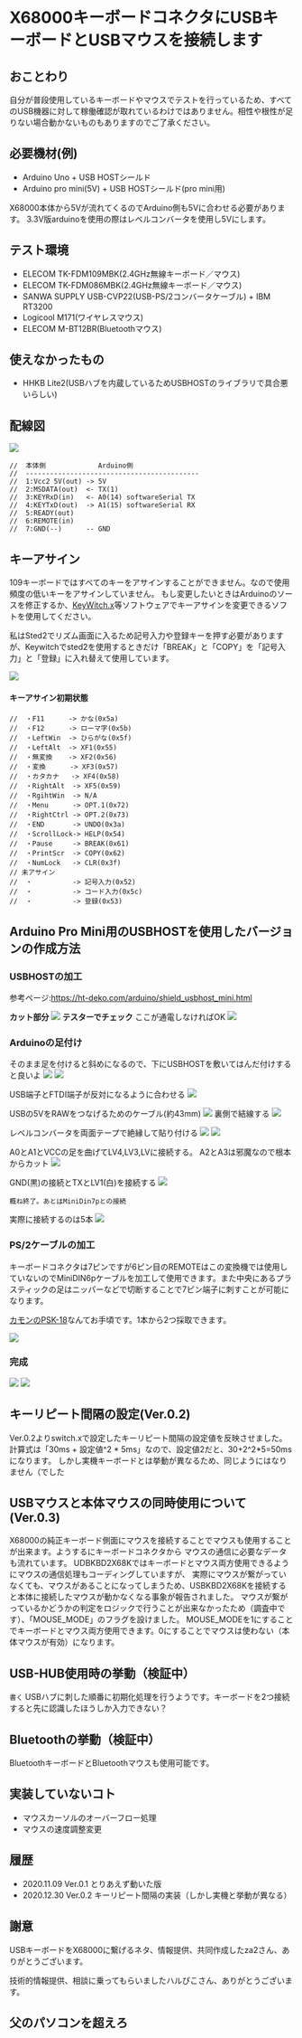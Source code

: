 # X68000キーボードコネクタにUSBキーボードとUSBマウスを接続します

## おことわり
自分が普段使用しているキーボードやマウスでテストを行っているため、すべてのUSB機器に対して稼働確認が取れているわけではありません。相性や根性が足りない場合動かないものもありますのでご了承ください。

## 必要機材(例)
* Arduino Uno + USB HOSTシールド
* Arduino pro mini(5V) + USB HOSTシールド(pro mini用)

X68000本体から5Vが流れてくるのでArduino側も5Vに合わせる必要があります。
3.3V版arduinoを使用の際はレベルコンバータを使用し5Vにします。

## テスト環境
* ELECOM TK-FDM109MBK(2.4GHz無線キーボード／マウス)
* ELECOM TK-FDM086MBK(2.4GHz無線キーボード／マウス)
* SANWA SUPPLY USB-CVP22(USB-PS/2コンバータケーブル) +
IBM RT3200
* Logicool M171(ワイヤレスマウス)
* ELECOM M-BT12BR(Bluetoothマウス)

## 使えなかったもの
* HHKB Lite2(USBハブを内蔵しているためUSBHOSTのライブラリで具合悪いらしい)

## 配線図
![](images/keyboard_connector.png)
```
//  本体側             Arduino側
//  -------------------------------------------
//  1:Vcc2 5V(out) -> 5V
//  2:MSDATA(out)  <- TX(1)
//  3:KEYRxD(in)   <- A0(14) softwareSerial TX 
//  4:KEYTxD(out)  -> A1(15) softwareSerial RX
//  5:READY(out)
//  6:REMOTE(in)
//  7:GND(--)      -- GND
```

## キーアサイン
109キーボードではすべてのキーをアサインすることができません。なので使用頻度の低いキーをアサインしていません。
もし変更したいときはArduinoのソースを修正するか、[KeyWitch.x](http://retropc.net/x68000/software/system/key/keywitch/)等ソフトウェアでキーアサインを変更できるソフトを使用してください。

私はSted2でリズム画面に入るため記号入力や登録キーを押す必要がありますが、Keywitchでsted2を使用するときだけ「BREAK」と「COPY」を「記号入力」と「登録」に入れ替えて使用しています。

![](images/109.jpg)

#### キーアサイン初期状態
```
//  ・F11      -> かな(0x5a)
//  ・F12      -> ローマ字(0x5b)
//  ・LeftWin  -> ひらがな(0x5f)
//  ・LeftAlt  -> XF1(0x55)
//  ・無変換    -> XF2(0x56)
//  ・変換      -> XF3(0x57)
//  ・カタカナ   -> XF4(0x58)
//  ・RightAlt  -> XF5(0x59)
//  ・RgihtWin  -> N/A
//  ・Menu      -> OPT.1(0x72)
//  ・RightCtrl -> OPT.2(0x73)
//  ・END       -> UNDO(0x3a)
//  ・ScrollLock-> HELP(0x54)
//  ・Pause     -> BREAK(0x61)
//  ・PrintScr  -> COPY(0x62)
//  ・NumLock   -> CLR(0x3f)
// 未アサイン
//  ・          -> 記号入力(0x52)
//  ・          -> コード入力(0x5c)
//  ・          -> 登録(0x53)
```

## Arduino Pro Mini用のUSBHOSTを使用したバージョンの作成方法

### USBHOSTの加工
参考ページ:https://ht-deko.com/arduino/shield_usbhost_mini.html

__カット部分__
![](images/cut.jpg)
__テスターでチェック__
ここが通電しなければOK
![](images/DSC04025.jpg)

### Arduinoの足付け
そのまま足を付けると斜めになるので、下にUSBHOSTを敷いてはんだ付けすると良いよ
![](images/DSC04026.jpg)
![](images/DSC04027.jpg)

USB端子とFTDI端子が反対になるように合わせる
![](images/DSC04030.jpg)

USBの5VをRAWをつなげるためのケーブル(約43mm)
![](images/DSC04032.jpg)
裏側で結線する
![](images/DSC04034.jpg)

レベルコンバータを両面テープで絶縁して貼り付ける
![](images/DSC04035.jpg)
![](images/DSC04037.jpg)

A0とA1とVCCの足を曲げてLV4,LV3,LVに接続する。
A2とA3は邪魔なので根本からカット
![](images/DSC04040.jpg)

GND(黒)の接続とTXとLV1(白)を接続する
![](images/DSC04041.jpg)

`概ね終了。あとはMiniDin7pとの接続`

実際に接続するのは5本
![](images/pin.jpg)

### PS/2ケーブルの加工
キーボードコネクタは7ピンですが6ピン目のREMOTEはこの変換機では使用していないのでMiniDIN6pケーブルを加工して使用できます。また中央にあるプラスティックの足はニッパーなどで切断することで7ピン端子に刺すことが可能になります。

[カモンのPSK-18](https://www.sengoku.co.jp/mod/sgk_cart/detail.php?code=4AC4-DTEN)なんてお手頃です。1本から2つ採取できます。

![](images/miniDIN7pin_male.jpg)

### 完成
![](images/kansei.jpg)
![](images/kansei2.jpg)

## キーリピート間隔の設定(Ver.0.2)
Ver.0.2よりswitch.xで設定したキーリピート間隔の設定値を反映させました。
計算式は「30ms + 設定値^2 * 5ms」なので、設定値2だと、30+2^2*5=50msになります。
しかし実機キーボードとは挙動が異なるため、同じようにはなりません（でした

## USBマウスと本体マウスの同時使用について(Ver.0.3)
X68000の純正キーボード側面にマウスを接続することでマウスも使用することが出来ます。ようするにキーボードコネクタから
マウスの通信に必要なデータも流れています。
UDBKBD2X68Kではキーボードとマウス両方使用できるようにマウスの通信処理もコーディングしていますが、
実際にマウスが繋がっていなくても、マウスがあることになってしまうため、USBKBD2X68Kを接続すると本体に接続したマウスが動かなくなる事象が報告されました。
マウスが繋がっているかどうかの判定をロジックで行うことが出来なかったため（調査中です）、「MOUSE_MODE」のフラグを設けました。
MOUSE_MODEを1にすることでキーボードとマウス両方使用できます。0にすることでマウスは使わない（本体マウスが有効）になります。

## USB-HUB使用時の挙動（検証中）
`書く`
USBハブに刺した順番に初期化処理を行うようです。キーボードを2つ接続すると先に認識したほうしか入力できない？


## Bluetoothの挙動（検証中）
BluetoothキーボードとBluetoothマウスも使用可能です。

## 実装していないコト
* マウスカーソルのオーバーフロー処理
* マウスの速度調整変更

## 履歴
* 2020.11.09 Ver.0.1	 とりあえず動いた版
* 2020.12.30 Ver.0.2   キーリピート間隔の実装（しかし実機と挙動が異なる）

## 謝意
USBキーボードをX68000に繋げるネタ、情報提供、共同作成したza2さん、ありがとうございます。

技術的情報提供、相談に乗ってもらいましたハルぴこさん、ありがとうございます。

## 父のパソコンを超えろ
